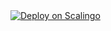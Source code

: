 <a href="https://my.scalingo.com/deploy?source=https://verifyadmin13@bitbucket.org/verifyadmin13/sample-php-symfony">
   <img src="https://cdn.scalingo.com/deploy/button.svg" alt="Deploy on Scalingo" data-canonical-src="https://cdn.scalingo.com/deploy/button.svg" style="max-width:100%;">
</a>